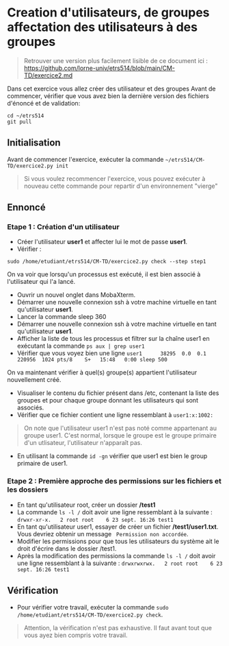 # Creation d'utilisateurs, de groupes affectation des utilisateurs à des groupes

> Retrouver une version plus facilement lisible de ce document ici : https://github.com/lorne-univ/etrs514/blob/main/CM-TD/exercice2.md

Dans cet exercice vous allez créer des utilisateur et des groupes
Avant de commencer, vérifier que vous avez bien la dernière version des fichiers d'énoncé et de validation: 
```
cd ~/etrs514
git pull
```

## Initialisation

Avant de commencer l'exercice, exécuter la commande `~/etrs514/CM-TD/exercice2.py init`
> Si vous voulez recommencer l'exercice, vous pouvez exécuter à nouveau cette commande pour repartir d'un environnement "vierge"

## Ennoncé

### Etape 1 : Création d'un utilisateur
- Créer l'utilisateur **user1** et affecter lui le mot de passe **user1**.
- Vérifier :
```
sudo /home/etudiant/etrs514/CM-TD/exercice2.py check --step step1
```

On va voir que lorsqu'un processus est exécuté, il est bien associé à l'utilisateur qui l'a lancé. 
- Ouvrir un nouvel onglet dans MobaXterm.
- Démarrer une nouvelle connexion ssh à votre machine virtuelle en tant qu'utilisateur **user1**.
- Lancer la commande sleep 360
- Démarrer une nouvelle connexion ssh à votre machine virtuelle en tant qu'utilisateur **user1**.
- Afficher la liste de tous les processus et filtrer sur la chaîne user1 en exécutant la commande `ps aux | grep user1`
- Vérifier que vous voyez bien une ligne `user1      38295  0.0  0.1 220956  1024 pts/8    S+   15:48   0:00 sleep 500`

On va maintenant vérifier à quel(s) groupe(s) appartient l'utilisateur nouvellement créé.
- Visualiser le contenu du fichier présent dans /etc, contenant la liste des groupes et pour chaque groupe donnant les utilisateurs qui sont associés.
- Vérifier que ce fichier contient une ligne ressemblant à `user1:x:1002:`
> On note que l'utilisateur user1 n'est pas noté comme appartenant au groupe user1. C'est normal, lorsque le groupe est le groupe primaire d'un utlisateur, l'utilisateur n'apparaît pas.
- En utilisant la commande `id -gn` vérifier que user1 est bien le group primaire de user1.

### Etape 2 : Première approche des permissions sur les fichiers et les dossiers
 - En tant qu'utilisateur root, créer un dossier **/test1**
 - La commande `ls -l /` doit avoir une ligne ressemblant à la suivante : `drwxr-xr-x.   2 root root    6 23 sept. 16:26 test1`
 - En tant qu'utilisateur user1, essayer de créer un fichier **/test1/user1.txt**. Vous devriez obtenir un message ` Permission non accordée`.
 - Modifier les permissions pour que tous les utilisateurs du système ait le droit d'écrire dans le dossier /test1.
 - Après la modification des permissions la commande `ls -l /` doit avoir une ligne ressemblant à la suivante : `drwxrwxrwx.   2 root root    6 23 sept. 16:26 test1`


## Vérification

- Pour vérifier votre travail, exécuter la commande `sudo /home/etudiant/etrs514/CM-TD/exercice2.py check`.
> Attention, la vérification n'est pas exhaustive. Il faut avant tout que vous ayez bien compris votre travail.